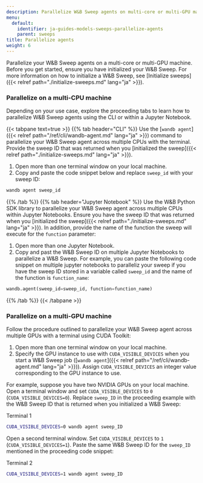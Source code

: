 ```yaml
---
description: Parallelize W&B Sweep agents on multi-core or multi-GPU machine.
menu:
  default:
    identifier: ja-guides-models-sweeps-parallelize-agents
    parent: sweeps
title: Parallelize agents
weight: 6
---
```


Parallelize your W&B Sweep agents on a multi-core or multi-GPU machine. Before you get started, ensure you have initialized your W&B Sweep. For more information on how to initialize a W&B Sweep, see [Initialize sweeps]({{< relref path="./initialize-sweeps.md" lang="ja" >}}).

### Parallelize on a multi-CPU machine

Depending on your use case, explore the proceeding tabs to learn how to parallelize W&B Sweep agents using the CLI or within a Jupyter Notebook.


{{< tabpane text=true >}}
  {{% tab header="CLI" %}}
Use the [`wandb agent`]({{< relref path="/ref/cli/wandb-agent.md" lang="ja" >}}) command to parallelize your W&B Sweep agent across multiple CPUs with the terminal. Provide the sweep ID that was returned when you [initialized the sweep]({{< relref path="./initialize-sweeps.md" lang="ja" >}}). 

1. Open more than one terminal window on your local machine.
2. Copy and paste the code snippet below and replace `sweep_id` with your sweep ID:

```bash
wandb agent sweep_id
```  
  {{% /tab %}}
  {{% tab header="Jupyter Notebook" %}}
Use the W&B Python SDK library to parallelize your W&B Sweep agent across multiple CPUs within Jupyter Notebooks. Ensure you have the sweep ID that was returned when you [initialized the sweep]({{< relref path="./initialize-sweeps.md" lang="ja" >}}).  In addition, provide the name of the function the sweep will execute for the `function` parameter:

1. Open more than one Jupyter Notebook.
2. Copy and past the W&B Sweep ID on multiple Jupyter Notebooks to parallelize a W&B Sweep. For example, you can paste the following code snippet on multiple jupyter notebooks to paralleliz your sweep if you have the sweep ID stored in a variable called `sweep_id` and the name of the function is `function_name`: 

```python
wandb.agent(sweep_id=sweep_id, function=function_name)
```  
  {{% /tab %}}
{{< /tabpane >}}



### Parallelize on a multi-GPU machine

Follow the procedure outlined to parallelize your W&B Sweep agent across multiple GPUs with a terminal using CUDA Toolkit:

1. Open more than one terminal window on your local machine.
2. Specify the GPU instance to use with `CUDA_VISIBLE_DEVICES` when you start a W&B Sweep job ([`wandb agent`]({{< relref path="/ref/cli/wandb-agent.md" lang="ja" >}})). Assign `CUDA_VISIBLE_DEVICES` an integer value corresponding to the GPU instance to use.

For example, suppose you have two NVIDIA GPUs on your local machine. Open a terminal window and set `CUDA_VISIBLE_DEVICES` to `0` (`CUDA_VISIBLE_DEVICES=0`). Replace `sweep_ID` in the proceeding example with the W&B Sweep ID that is returned when you initialized a W&B Sweep:

Terminal 1

```bash
CUDA_VISIBLE_DEVICES=0 wandb agent sweep_ID
```

Open a second terminal window. Set `CUDA_VISIBLE_DEVICES` to `1` (`CUDA_VISIBLE_DEVICES=1`). Paste the same W&B Sweep ID for the `sweep_ID` mentioned in the proceeding code snippet:

Terminal 2

```bash
CUDA_VISIBLE_DEVICES=1 wandb agent sweep_ID
```